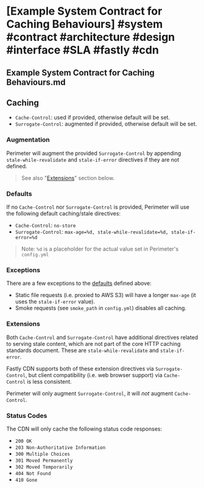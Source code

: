 # [Example System Contract for Caching Behaviours] #system #contract #architecture #design #interface #SLA #fastly #cdn

## Example System Contract for Caching Behaviours.md

## Caching

- `Cache-Control`: used if provided, otherwise default will be set.
- `Surrogate-Control`: augmented if provided, otherwise default will be set.

### Augmentation

Perimeter will augment the provided `Surrogate-Control` by appending `stale-while-revalidate` and `stale-if-error` directives if they are not defined.

> See also "[Extensions](#extensions)" section below.

### Defaults

If no `Cache-Control` nor `Surrogate-Control` is provided, Perimeter will use the following default caching/stale directives:

- `Cache-Control`: `no-store`
- `Surrogate-Control`: `max-age=%d, stale-while-revalidate=%d, stale-if-error=%d`

> Note: `%d` is a placeholder for the actual value set in Perimeter's `config.yml`

### Exceptions

There are a few exceptions to the [defaults](#defaults) defined above:

- Static file requests (i.e. proxied to AWS S3) will have a longer `max-age` (it uses the `stale-if-error` value).
- Smoke requests (see `smoke_path` in `config.yml`) disables all caching.

### Extensions

Both `Cache-Control` and `Surrogate-Control` have additional directives related to serving stale content, which are not part of the core HTTP caching standards document. These are `stale-while-revalidate` and `stale-if-error`.

Fastly CDN supports both of these extension directives via `Surrogate-Control`, but client compatibility (i.e. web browser support) via `Cache-Control` is less consistent.

Perimeter will only augment `Surrogate-Control`, it will _not_ augment `Cache-Control`.

### Status Codes

The CDN will only cache the following status code responses:

- `200 OK`
- `203 Non-Authoritative Information`
- `300 Multiple Choices`
- `301 Moved Permanently`
- `302 Moved Temporarily`
- `404 Not Found`
- `410 Gone`

